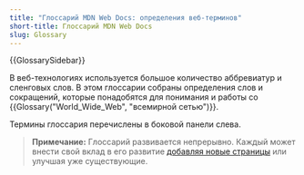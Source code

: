 ```yaml
---
title: "Глоссарий MDN Web Docs: определения веб-терминов"
short-title: Глоссарий MDN Web Docs
slug: Glossary
---
```


{{GlossarySidebar}}

В веб-технологиях используется большое количество аббревиатур и сленговых слов. В этом глоссарии собраны определения слов и сокращений, которые понадобятся для понимания и работы со {{Glossary("World_Wide_Web", "всемирной сетью")}}.

Термины глоссария перечислены в боковой панели слева.

> **Примечание:** Глоссарий развивается непрерывно. Каждый может внести свой вклад в его развитие [добавляя новые страницы](/ru/docs/MDN/Writing_guidelines/Howto/Write_a_new_entry_in_the_glossary) или улучшая уже существующие.
